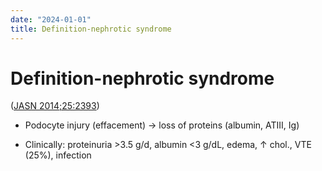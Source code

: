```yaml
---
date: "2024-01-01"
title: Definition-nephrotic syndrome
---
```


# Definition-nephrotic syndrome

([JASN 2014;25:2393](https://jasn.asnjournals.org/content/25/11/2393?utm_source=TrendMD&utm_medium=cpc&utm_campaign=Kidney360_TrendMD_0))

* Podocyte injury (effacement) → loss of proteins (albumin, ATIII, Ig)

* Clinically: proteinuria >3.5 g/d, albumin <3 g/dL, edema, ↑ chol., VTE (25%), infection
